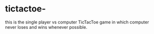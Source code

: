 # tictactoe-
this is the single player vs computer TicTacToe game in which computer never loses and wins whenever possible.
